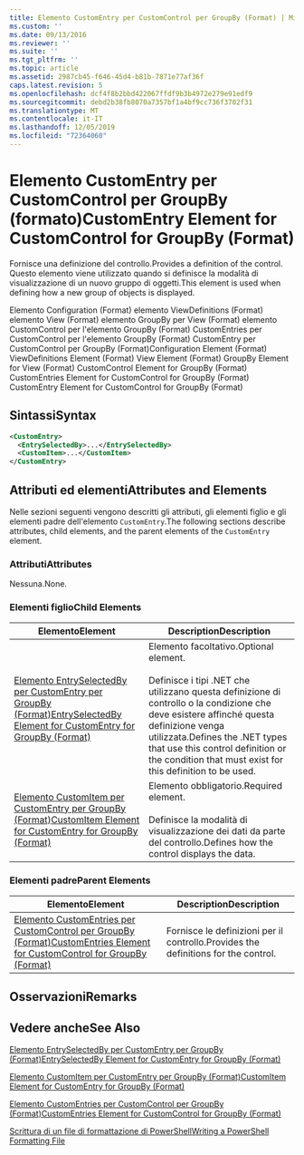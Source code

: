 ```yaml
---
title: Elemento CustomEntry per CustomControl per GroupBy (Format) | Microsoft Docs
ms.custom: ''
ms.date: 09/13/2016
ms.reviewer: ''
ms.suite: ''
ms.tgt_pltfrm: ''
ms.topic: article
ms.assetid: 2987cb45-f646-45d4-b81b-7871e77af36f
caps.latest.revision: 5
ms.openlocfilehash: dcf4f8b2bbd422067ffdf9b3b4972e279e91edf9
ms.sourcegitcommit: debd2b38fb8070a7357bf1a4bf9cc736f3702f31
ms.translationtype: MT
ms.contentlocale: it-IT
ms.lasthandoff: 12/05/2019
ms.locfileid: "72364060"
---
```

# <a name="customentry-element-for-customcontrol-for-groupby-format"></a><span data-ttu-id="58a5f-102">Elemento CustomEntry per CustomControl per GroupBy (formato)</span><span class="sxs-lookup"><span data-stu-id="58a5f-102">CustomEntry Element for CustomControl for GroupBy (Format)</span></span>

<span data-ttu-id="58a5f-103">Fornisce una definizione del controllo.</span><span class="sxs-lookup"><span data-stu-id="58a5f-103">Provides a definition of the control.</span></span> <span data-ttu-id="58a5f-104">Questo elemento viene utilizzato quando si definisce la modalità di visualizzazione di un nuovo gruppo di oggetti.</span><span class="sxs-lookup"><span data-stu-id="58a5f-104">This element is used when defining how a new group of objects is displayed.</span></span>

<span data-ttu-id="58a5f-105">Elemento Configuration (Format) elemento ViewDefinitions (Format) elemento View (Format) elemento GroupBy per View (Format) elemento CustomControl per l'elemento GroupBy (Format) CustomEntries per CustomControl per l'elemento GroupBy (Format) CustomEntry per CustomControl per GroupBy (Format)</span><span class="sxs-lookup"><span data-stu-id="58a5f-105">Configuration Element (Format) ViewDefinitions Element (Format) View Element (Format) GroupBy Element for View (Format) CustomControl Element for GroupBy (Format) CustomEntries Element for CustomControl for GroupBy (Format) CustomEntry Element for CustomControl for GroupBy (Format)</span></span>

## <a name="syntax"></a><span data-ttu-id="58a5f-106">Sintassi</span><span class="sxs-lookup"><span data-stu-id="58a5f-106">Syntax</span></span>

```xml
<CustomEntry>
  <EntrySelectedBy>...</EntrySelectedBy>
  <CustomItem>...</CustomItem>
</CustomEntry>
```

## <a name="attributes-and-elements"></a><span data-ttu-id="58a5f-107">Attributi ed elementi</span><span class="sxs-lookup"><span data-stu-id="58a5f-107">Attributes and Elements</span></span>

<span data-ttu-id="58a5f-108">Nelle sezioni seguenti vengono descritti gli attributi, gli elementi figlio e gli elementi padre dell'elemento `CustomEntry`.</span><span class="sxs-lookup"><span data-stu-id="58a5f-108">The following sections describe attributes, child elements, and the parent elements of the `CustomEntry` element.</span></span>

### <a name="attributes"></a><span data-ttu-id="58a5f-109">Attributi</span><span class="sxs-lookup"><span data-stu-id="58a5f-109">Attributes</span></span>

<span data-ttu-id="58a5f-110">Nessuna.</span><span class="sxs-lookup"><span data-stu-id="58a5f-110">None.</span></span>

### <a name="child-elements"></a><span data-ttu-id="58a5f-111">Elementi figlio</span><span class="sxs-lookup"><span data-stu-id="58a5f-111">Child Elements</span></span>

|<span data-ttu-id="58a5f-112">Elemento</span><span class="sxs-lookup"><span data-stu-id="58a5f-112">Element</span></span>|<span data-ttu-id="58a5f-113">Description</span><span class="sxs-lookup"><span data-stu-id="58a5f-113">Description</span></span>|
|-------------|-----------------|
|[<span data-ttu-id="58a5f-114">Elemento EntrySelectedBy per CustomEntry per GroupBy (Format)</span><span class="sxs-lookup"><span data-stu-id="58a5f-114">EntrySelectedBy Element for CustomEntry for GroupBy (Format)</span></span>](./entryselectedby-element-for-customentry-for-groupby-format.md)|<span data-ttu-id="58a5f-115">Elemento facoltativo.</span><span class="sxs-lookup"><span data-stu-id="58a5f-115">Optional element.</span></span><br /><br /> <span data-ttu-id="58a5f-116">Definisce i tipi .NET che utilizzano questa definizione di controllo o la condizione che deve esistere affinché questa definizione venga utilizzata.</span><span class="sxs-lookup"><span data-stu-id="58a5f-116">Defines the .NET types that use this control definition or the condition that must exist for this definition to be used.</span></span>|
|[<span data-ttu-id="58a5f-117">Elemento CustomItem per CustomEntry per GroupBy (Format)</span><span class="sxs-lookup"><span data-stu-id="58a5f-117">CustomItem Element for CustomEntry for GroupBy (Format)</span></span>](./customitem-element-for-customentry-for-groupby-format.md)|<span data-ttu-id="58a5f-118">Elemento obbligatorio.</span><span class="sxs-lookup"><span data-stu-id="58a5f-118">Required element.</span></span><br /><br /> <span data-ttu-id="58a5f-119">Definisce la modalità di visualizzazione dei dati da parte del controllo.</span><span class="sxs-lookup"><span data-stu-id="58a5f-119">Defines how the control displays the data.</span></span>|

### <a name="parent-elements"></a><span data-ttu-id="58a5f-120">Elementi padre</span><span class="sxs-lookup"><span data-stu-id="58a5f-120">Parent Elements</span></span>

|<span data-ttu-id="58a5f-121">Elemento</span><span class="sxs-lookup"><span data-stu-id="58a5f-121">Element</span></span>|<span data-ttu-id="58a5f-122">Description</span><span class="sxs-lookup"><span data-stu-id="58a5f-122">Description</span></span>|
|-------------|-----------------|
|[<span data-ttu-id="58a5f-123">Elemento CustomEntries per CustomControl per GroupBy (Format)</span><span class="sxs-lookup"><span data-stu-id="58a5f-123">CustomEntries Element for CustomControl for GroupBy (Format)</span></span>](./customentries-element-for-customcontrol-for-groupby-format.md)|<span data-ttu-id="58a5f-124">Fornisce le definizioni per il controllo.</span><span class="sxs-lookup"><span data-stu-id="58a5f-124">Provides the definitions for the control.</span></span>|

## <a name="remarks"></a><span data-ttu-id="58a5f-125">Osservazioni</span><span class="sxs-lookup"><span data-stu-id="58a5f-125">Remarks</span></span>

## <a name="see-also"></a><span data-ttu-id="58a5f-126">Vedere anche</span><span class="sxs-lookup"><span data-stu-id="58a5f-126">See Also</span></span>

[<span data-ttu-id="58a5f-127">Elemento EntrySelectedBy per CustomEntry per GroupBy (Format)</span><span class="sxs-lookup"><span data-stu-id="58a5f-127">EntrySelectedBy Element for CustomEntry for GroupBy (Format)</span></span>](./entryselectedby-element-for-customentry-for-groupby-format.md)

[<span data-ttu-id="58a5f-128">Elemento CustomItem per CustomEntry per GroupBy (Format)</span><span class="sxs-lookup"><span data-stu-id="58a5f-128">CustomItem Element for CustomEntry for GroupBy (Format)</span></span>](./customitem-element-for-customentry-for-groupby-format.md)

[<span data-ttu-id="58a5f-129">Elemento CustomEntries per CustomControl per GroupBy (Format)</span><span class="sxs-lookup"><span data-stu-id="58a5f-129">CustomEntries Element for CustomControl for GroupBy (Format)</span></span>](./customentries-element-for-customcontrol-for-groupby-format.md)

[<span data-ttu-id="58a5f-130">Scrittura di un file di formattazione di PowerShell</span><span class="sxs-lookup"><span data-stu-id="58a5f-130">Writing a PowerShell Formatting File</span></span>](./writing-a-powershell-formatting-file.md)
